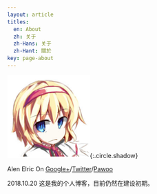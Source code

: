 ```yaml
---
layout: article
titles:
  en: About
  zh: 关于
  zh-Hans: 关于
  zh-Hant: 關於
key: page-about
---
```




![Image](\assets\android-chrome-192x192.png "Image_circle+shadow"){:.circle.shadow}

Alen Elric On  [Google+](https://plus.google.com/u/0/114973804595209640547)/[Twitter](https://twitter.com/AlenElric)/[Pawoo](https://pawoo.net/@alenelric)

2018.10.20 这是我的个人博客，目前仍然在建设初期。




